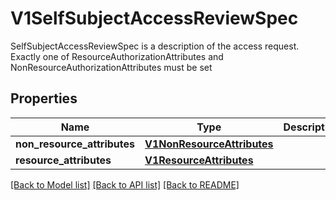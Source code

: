 # V1SelfSubjectAccessReviewSpec

SelfSubjectAccessReviewSpec is a description of the access request.  Exactly one of ResourceAuthorizationAttributes and NonResourceAuthorizationAttributes must be set
## Properties
Name | Type | Description | Notes
------------ | ------------- | ------------- | -------------
**non_resource_attributes** | [**V1NonResourceAttributes**](V1NonResourceAttributes.md) |  | [optional] 
**resource_attributes** | [**V1ResourceAttributes**](V1ResourceAttributes.md) |  | [optional] 

[[Back to Model list]](../README.md#documentation-for-models) [[Back to API list]](../README.md#documentation-for-api-endpoints) [[Back to README]](../README.md)


